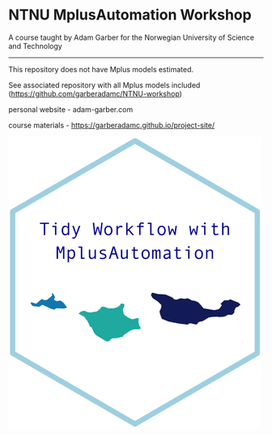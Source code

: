 # NTNU  MplusAutomation Workshop

A course taught by Adam Garber for the Norwegian University of Science and Technology

***

This repository does not have Mplus models estimated. 

See associated repository with all Mplus models included (https://github.com/garberadamc/NTNU-workshop)

personal website - adam-garber.com

course materials - https://garberadamc.github.io/project-site/

<img src="tidy_workflow_hex.png" width="500">